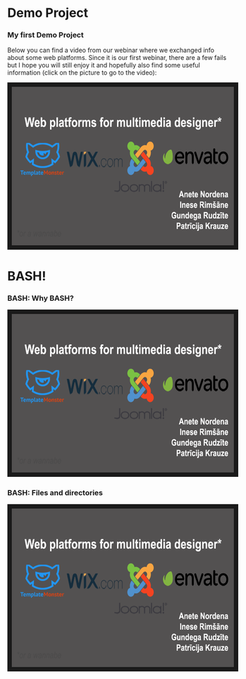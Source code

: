 # Demo Project
### My first Demo Project

Below you can find a video from our webinar where we exchanged info about some web platforms. Since it is our first webinar, there are a few fails but I hope you will still enjoy it and hopefully also find some useful information 
(click on the picture to go to the video):

<a href="https://youtu.be/QvfmdGyyJWI
" target="_blank"><img src="Images/Platforms.png" 
alt="IMAGE ALT TEXT HERE" width="640" height="360" border="10" /></a>


# BASH!
### BASH: Why BASH? ###

<a href="https://youtu.be/jmh6YsjxYY8
" target="_blank"><img src="Images/Platforms.png" 
alt="IMAGE ALT TEXT HERE" width="640" height="360" border="10" /></a>


### BASH: Files and directories ###

<a href="https://youtu.be/uVisZRKxjqg
" target="_blank"><img src="Images/Platforms.png" 
alt="IMAGE ALT TEXT HERE" width="640" height="360" border="10" /></a>
